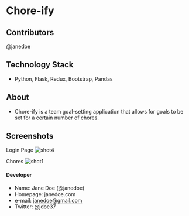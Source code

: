 # Chore-ify

## Contributors

@janedoe

## Technology Stack

- Python, Flask, Redux, Bootstrap, Pandas

## About

- Chore-ify is a team goal-setting application that allows for goals to be set for a certain number of chores.

## Screenshots

Login Page
![shot4](/dir_assets/shot4.png)

Chores
![shot1](/dir_assets/shot1.png)

#### Developer

- Name: Jane Doe (@janedoe)
- Homepage: janedoe.com
- e-mail: janedoe@gmail.com
- Twitter: @jdoe37
